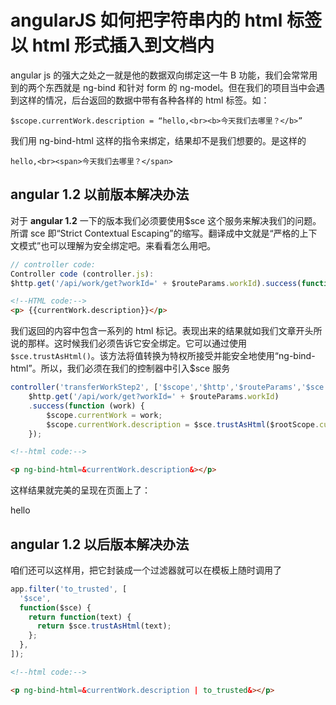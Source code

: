 # angularJS 如何把字符串内的 html 标签以 html 形式插入到文档内

angular js 的强大之处之一就是他的数据双向绑定这一牛 B 功能，我们会常常用到的两个东西就是 ng-bind 和针对 form 的 ng-model。但在我们的项目当中会遇到这样的情况，后台返回的数据中带有各种各样的 html 标签。如：

```
$scope.currentWork.description = “hello,<br><b>今天我们去哪里？</b>”
```

我们用 ng-bind-html 这样的指令来绑定，结果却不是我们想要的。是这样的

```
hello,<br><span>今天我们去哪里？</span>
```

## angular 1.2 以前版本解决办法

对于 **angular 1.2** 一下的版本我们必须要使用$sce 这个服务来解决我们的问题。所谓 sce 即“Strict Contextual Escaping”的缩写。翻译成中文就是“严格的上下文模式”也可以理解为安全绑定吧。来看看怎么用吧。

```js
// controller code:
Controller code (controller.js):
$http.get('/api/work/get?workId=' + $routeParams.workId).success(function (work) {$scope.currentWork = work;});
```

```html
<!--HTML code:-->
<p> {{currentWork.description}}</p>
```

我们返回的内容中包含一系列的 html 标记。表现出来的结果就如我们文章开头所说的那样。这时候我们必须告诉它安全绑定。它可以通过使用`$sce.trustAsHtml()`。该方法将值转换为特权所接受并能安全地使用“ng-bind-html”。所以，我们必须在我们的控制器中引入$sce 服务

```js
controller('transferWorkStep2', ['$scope','$http','$routeParams','$sce', function ($scope,$http, $routeParams, $sce) {
    $http.get('/api/work/get?workId=' + $routeParams.workId)
    .success(function (work) {
        $scope.currentWork = work;
        $scope.currentWork.description = $sce.trustAsHtml($rootScope.currentWork.description);
    });
```

```html
<!--html code:-->

<p ng-bind-html=&currentWork.description&></p>
```

这样结果就完美的呈现在页面上了：

hello

## angular 1.2 以后版本解决办法

咱们还可以这样用，把它封装成一个过滤器就可以在模板上随时调用了

```js
app.filter('to_trusted', [
  '$sce',
  function($sce) {
    return function(text) {
      return $sce.trustAsHtml(text);
    };
  },
]);
```

```html
<!--html code:-->

<p ng-bind-html=&currentWork.description | to_trusted&></p>
```
